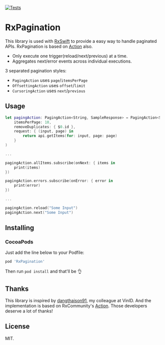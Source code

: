 [![Tests](https://github.com/khoi-truong/RxPagination/workflows/Tests/badge.svg?branch=master&event=push)](https://github.com/khoi-truong/RxPagination/actions/workflows/tests.yml)

RxPagination
======

This library is used with [RxSwift](https://github.com/ReactiveX/RxSwift) to provide a easy way to handle paginated APIs.
RxPagination is based on [Action](https://github.com/RxSwiftCommunity/Action) also.

- Only execute one trigger(reload/next/previous) at a time.
- Aggregates next/error events across individual executions.

3 separated pagination styles:

- `PagingAction` uses `page`/`itemsPerPage`
- `OffsettingAction` uses `offset`/`limit`
- `CursoringAction` uses `next`/`previous`

Usage
-----

```swift
let pagingAction: PagingAction<String, SampleResponse> = PagingAction<String, SampleResponse>(
    itemsPerPage: 10,
    removeDuplicates: { $0.id },
    request: { (input, page) in
        return api.getItems(for: input, page: page)
    }
)

...

pagingAction.allItems.subscribe(onNext: { items in
    print(items)
})

pagingAction.errors.subscribe(onError: { error in
    print(error)
})

...

pagingAction.reload("Some Input")
pagingAction.next("Some Input")
```

Installing
----------

### CocoaPods

Just add the line below to your Podfile:

```ruby
pod 'RxPagination'
```

Then run `pod install` and that'll be 👌

Thanks
------

This library is inspired by [dangthaison91](https://github.com/dangthaison91), my colleague at VinID. And the implementation is based on RxCommunity's [Action](https://github.com/RxSwiftCommunity/Action). Those developers deserve a lot of thanks!

License
-------

MIT.
